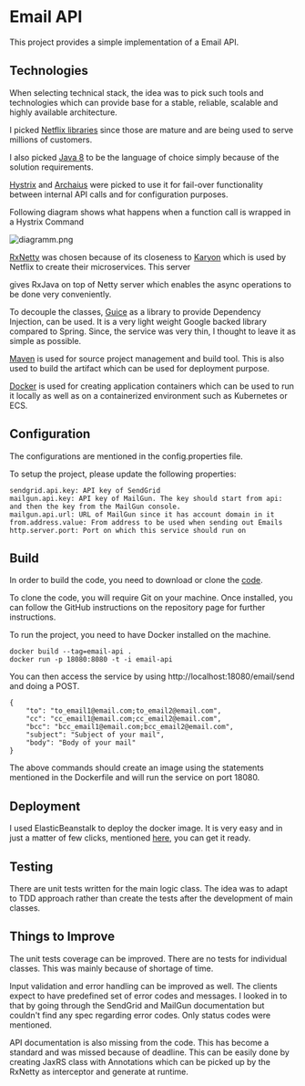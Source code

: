 # Email API

This project provides a simple implementation of a Email API.

## Technologies

When selecting technical stack, the idea was to pick such tools and technologies which can provide base for a stable, reliable, scalable and highly available architecture.

I picked [Netflix libraries](https://github.com/Netflix) since those are mature and are being used to serve millions of customers.

I also picked [Java 8](https://www.oracle.com/au/java/index.html) to be the language of choice simply because of the solution requirements.

[Hystrix](https://github.com/Netflix/Hystrix) and [Archaius](https://github.com/Netflix/archaius) were picked to use it for fail-over functionality between internal API calls and for configuration purposes.

Following diagram shows what happens when a function call is wrapped in a Hystrix Command

![diagramm.png](https://bitbucket.org/repo/zq8Kzy/images/2583105901-diagramm.png)

[RxNetty](https://github.com/ReactiveX/RxNetty) was chosen because of its closeness to [Karyon](https://github.com/Netflix/karyon) which is used by Netflix to create their microservices. This server

gives RxJava on top of Netty server which enables the async operations to be done very conveniently.

To decouple the classes, [Guice](https://github.com/google/guice) as a library to provide Dependency Injection, can be used. It is a very light weight Google backed library compared to Spring. Since, the service was very thin, I thought to leave it as simple as possible.

[Maven](https://maven.apache.org/) is used for source project management and build tool. This is also used to build the artifact which can be used for deployment purpose.

[Docker](https://www.docker.com/) is used for creating application containers which can be used to run it locally as well as on a containerized environment such as Kubernetes or ECS.

## Configuration

The configurations are mentioned in the config.properties file.

To setup the project, please update the following properties:

```
sendgrid.api.key: API key of SendGrid
mailgun.api.key: API key of MailGun. The key should start from api: and then the key from the MailGun console.
mailgun.api.url: URL of MailGun since it has account domain in it
from.address.value: From address to be used when sending out Emails
http.server.port: Port on which this service should run on
```

## Build

In order to build the code, you need to download or clone the [code](https://github.com/sagauhar/Email-API).

To clone the code, you will require Git on your machine. Once installed, you can follow the GitHub instructions on the repository page for further instructions.

To run the project, you need to have Docker installed on the machine.

```
docker build --tag=email-api .
docker run -p 18080:8080 -t -i email-api
```

You can then access the service by using http://localhost:18080/email/send and doing a POST.

```
{
    "to": "to_email1@email.com;to_email2@email.com",
    "cc": "cc_email1@email.com;cc_email2@email.com",
    "bcc": "bcc_email1@email.com;bcc_email2@email.com",
    "subject": "Subject of your mail",
    "body": "Body of your mail"
}
```

The above commands should create an image using the statements mentioned in the Dockerfile and will run the service on port 18080.

## Deployment

I used ElasticBeanstalk to deploy the docker image. It is very easy and in just a matter of few clicks, mentioned [here](https://docs.aws.amazon.com/elasticbeanstalk/latest/dg/create_deploy_docker_image.html), you can get it ready.

## Testing

There are unit tests written for the main logic class. The idea was to adapt to TDD approach rather than create the tests after the development of main classes.

## Things to Improve

The unit tests coverage can be improved. There are no tests for individual classes. This was mainly because of shortage of time.

Input validation and error handling can be improved as well. The clients expect to have predefined set of error codes and messages. I looked in to that by going through the SendGrid and MailGun documentation but couldn't find any spec regarding error codes. Only status codes were mentioned.

API documentation is also missing from the code. This has become a standard and was missed because of deadline. This can be easily done by creating JaxRS class with Annotations which can be picked up by the RxNetty as interceptor and generate at runtime.